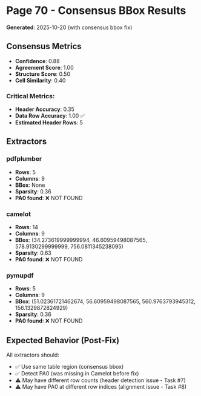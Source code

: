 # Page 70 - Consensus BBox Results

**Generated**: 2025-10-20 (with consensus bbox fix)

## Consensus Metrics

- **Confidence**: 0.88
- **Agreement Score**: 1.00
- **Structure Score**: 0.50
- **Cell Similarity**: 0.40

### Critical Metrics:
- **Header Accuracy**: 0.35
- **Data Row Accuracy**: 1.00 ✅
- **Estimated Header Rows**: 5

## Extractors


### pdfplumber
- **Rows**: 5
- **Columns**: 9
- **BBox**: None
- **Sparsity**: 0.36
- **PA0 found**: ❌ NOT FOUND

### camelot
- **Rows**: 14
- **Columns**: 9
- **BBox**: (34.273619999999994, 46.60959498087565, 578.9130299999999, 756.0811345238095)
- **Sparsity**: 0.63
- **PA0 found**: ❌ NOT FOUND

### pymupdf
- **Rows**: 5
- **Columns**: 9
- **BBox**: (51.02361721462674, 56.60959498087565, 560.9763793945312, 156.1329872824929)
- **Sparsity**: 0.36
- **PA0 found**: ❌ NOT FOUND

## Expected Behavior (Post-Fix)

All extractors should:
- ✅ Use same table region (consensus bbox)
- ✅ Detect PA0 (was missing in Camelot before fix)
- ⚠️ May have different row counts (header detection issue - Task #7)
- ⚠️ May have PA0 at different row indices (alignment issue - Task #8)
